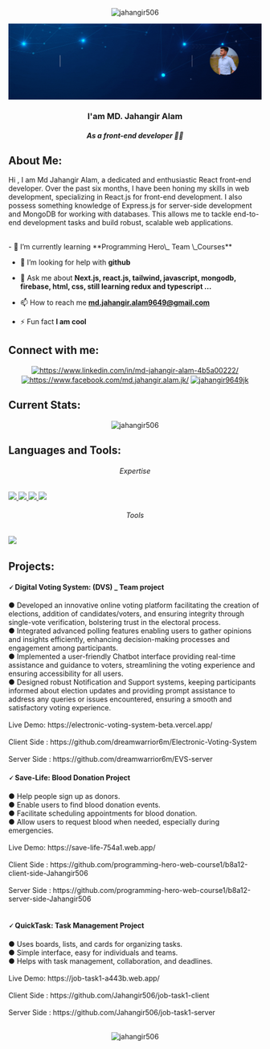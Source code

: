 <p align="center"> <img src="https://komarev.com/ghpvc/?username=jahangir506&label=Profile%20views&color=0e75b6&style=flat" alt="jahangir506" /> </p>

<img align="center" width="900" src="https://raw.githubusercontent.com/Jahangir506/Jahangir506/main/assets/cover/Front-end%20devoloper.gif"/>

<h3 align="center">I'am MD. Jahangir Alam</h3>
<h5 align="center">As a front-end developer 🧑‍💻 </h5>

## About Me:

<p>
     Hi , I am Md Jahangir Alam, a dedicated and enthusiastic React front-end developer. Over the past six months, I have been honing my skills in web development, specializing in React.js for front-end development. I also possess something knowledge of Express.js for server-side development and MongoDB for working with databases. This allows me to tackle end-to-end development tasks and build robust, scalable web applications.
</p>
<br/>
- 🌱 I’m currently learning **Programming Hero\_ Team \_Courses**

- 🤝 I’m looking for help with **github**

- 💬 Ask me about **Next.js, react.js, tailwind, javascript, mongodb, firebase, html, css, still learning redux and typescript ...**

- 📫 How to reach me **md.jahangir.alam9649@gmail.com**

- ⚡ Fun fact **I am cool**

## Connect with me:

<p align="center">
<a href="https://www.linkedin.com/in/md-jahangir-alam-4b5a00222/" target="blank"><img align="center" src="https://raw.githubusercontent.com/rahuldkjain/github-profile-readme-generator/master/src/images/icons/Social/linked-in-alt.svg" alt="https://www.linkedin.com/in/md-jahangir-alam-4b5a00222/" height="30" width="40" /></a>
<a href="https://www.facebook.com/MD.Jahangir.Alam.JK/" target="blank"><img align="center" src="https://raw.githubusercontent.com/rahuldkjain/github-profile-readme-generator/master/src/images/icons/Social/facebook.svg" alt="https://www.facebook.com/md.jahangir.alam.jk/" height="30" width="40" /></a>
<a href="https://twitter.com/Jahangir506" target="blank"><img align="center" src="https://raw.githubusercontent.com/rahuldkjain/github-profile-readme-generator/master/src/images/icons/Social/twitter.svg" alt="jahangir9649jk" height="30" width="40" /></a>

## Current Stats:

<p align="center"><img align="center" src="https://github-readme-streak-stats.herokuapp.com/?user=jahangir506&" alt="jahangir506" />
</p>

## Languages and Tools:

<p align="center">
<h6 align="center">Expertise</h6>
  <a href="https://skillicons.dev">
    <img src="https://skillicons.dev/icons?i=next,react,js" />
  </a>
  <a href="https://skillicons.dev">
    <img src="https://skillicons.dev/icons?i=mongodb,express,firebase" />
  </a>
    <a href="https://en.wikipedia.org/wiki/HTML5">
    <img src="https://skillicons.dev/icons?i=html" />
  </a>
  <a href="https://skillicons.dev">
    <img src="https://skillicons.dev/icons?i=css,tailwind" />
  </a>
  <br/>

  <h6 align="center">Tools</h6>
  <a href="https://skillicons.dev">
    <img src="https://skillicons.dev/icons?i=git,vercel,figma,netlify" />
  </a><br/>
</p>

## Projects:

<h4>🗸  Digital Voting System: (DVS) _ Team project</h4>
● Developed an innovative online voting platform facilitating the creation of elections, addition of
candidates/voters, and ensuring integrity through single-vote verification, bolstering trust in the electoral
process.
<br/>
● Integrated advanced polling features enabling users to gather opinions and insights efficiently, enhancing
decision-making processes and engagement among participants.
<br/>
● Implemented a user-friendly Chatbot interface providing real-time assistance and guidance to voters,
streamlining the voting experience and ensuring accessibility for all users.
<br/>
● Designed robust Notification and Support systems, keeping participants informed about election updates
and providing prompt assistance to address any queries or issues encountered, ensuring a smooth and
satisfactory voting experience.
<br/> <br/>
Live Demo:  https://electronic-voting-system-beta.vercel.app/ <br/> <br/>
Client Side : https://github.com/dreamwarrior6m/Electronic-Voting-System <br/> <br/>
Server Side : https://github.com/dreamwarrior6m/EVS-server

<h4>🗸  Save-Life: Blood Donation Project</h4>
● Help people sign up as donors.<br/>
● Enable users to find blood donation events.<br/>
● Facilitate scheduling appointments for blood donation.<br/>
● Allow users to request blood when needed, especially during emergencies. <br/>
<br/>
Live Demo:  https://save-life-754a1.web.app/ <br/> <br/>
Client Side : https://github.com/programming-hero-web-course1/b8a12-client-side-Jahangir506 <br/> <br/>
Server Side : https://github.com/programming-hero-web-course1/b8a12-server-side-Jahangir506
<br/> <br/>

<h4>🗸 QuickTask: Task Management Project</h4>
● Uses boards, lists, and cards for organizing tasks.<br/>
● Simple interface, easy for individuals and teams.<br/>
● Helps with task management, collaboration, and deadlines.<br/>
<br/>
Live Demo:  https://job-task1-a443b.web.app/ <br/> <br/>
Client Side : https://github.com/Jahangir506/job-task1-client <br/> <br/>
Server Side :  https://github.com/Jahangir506/job-task1-server
<br/> <br/>

<p align="center">
<img width="493"  src="https://github-readme-stats.vercel.app/api/top-langs?username=jahangir506&show_icons=true&locale=en&layout=compact" alt="jahangir506" />
</p>
